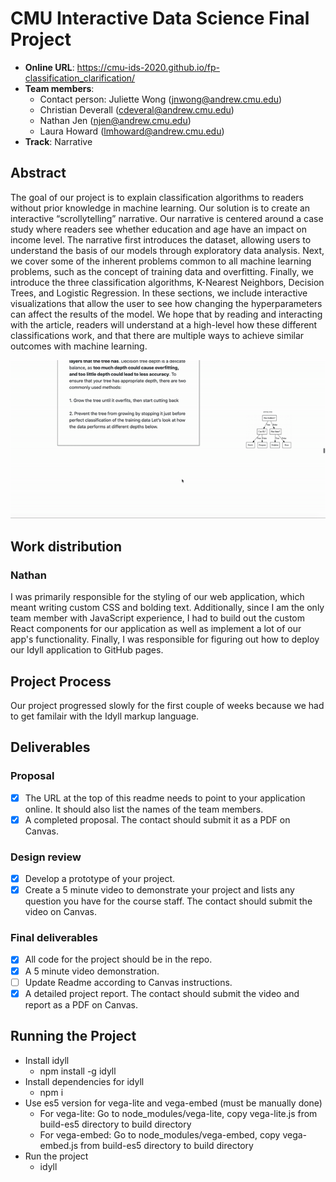 # CMU Interactive Data Science Final Project

* **Online URL**: https://cmu-ids-2020.github.io/fp-classification_clarification/
* **Team members**:
  * Contact person: Juliette Wong (jnwong@andrew.cmu.edu)
  * Christian Deverall (cdeveral@andrew.cmu.edu)
  * Nathan Jen (njen@andrew.cmu.edu)
  * Laura Howard (lmhoward@andrew.cmu.edu)
* **Track**: Narrative

## Abstract

The goal of our project is to explain classification algorithms to readers without prior knowledge in machine learning. Our solution is to create an interactive “scrollytelling” narrative. Our narrative is centered around a case study where readers see whether education and age have an impact on income level. The narrative first introduces the dataset, allowing users to understand the basis of our models through exploratory data analysis. Next, we cover some of the inherent problems common to all machine learning problems, such as the concept of training data and overfitting. Finally, we introduce the three classification algorithms, K-Nearest Neighbors, Decision Trees, and Logistic Regression. In these sections, we include interactive visualizations that allow the user to see how changing the hyperparameters can affect the results of the model. We hope that by reading and interacting with the article, readers will understand at a high-level how these different classifications work, and that there are multiple ways to achieve similar outcomes with machine learning. 

![](gifs/dt.gif)

## Work distribution

### Nathan
I was primarily responsible for the styling of our web application, which meant writing custom CSS and bolding text. Additionally, since I am the only team member with JavaScript experience, I had to build out the custom React components for our application as well as implement a lot of our app's functionality. Finally, I was responsible for figuring out how to deploy our Idyll application to GitHub pages. 

## Project Process
Our project progressed slowly for the first couple of weeks because we had to get familair with the Idyll markup language. 

## Deliverables

### Proposal

- [x] The URL at the top of this readme needs to point to your application online. It should also list the names of the team members.
- [x] A completed proposal. The contact should submit it as a PDF on Canvas.

### Design review

- [x] Develop a prototype of your project.
- [x] Create a 5 minute video to demonstrate your project and lists any question you have for the course staff. The contact should submit the video on Canvas.

### Final deliverables

- [x] All code for the project should be in the repo.
- [x] A 5 minute video demonstration.
- [ ] Update Readme according to Canvas instructions.
- [x] A detailed project report. The contact should submit the video and report as a PDF on Canvas.

## Running the Project

* Install idyll
  * npm install -g idyll
* Install dependencies for idyll
  * npm i 
* Use es5 version for vega-lite and vega-embed (must be manually done)
  * For vega-lite: Go to node_modules/vega-lite, copy vega-lite.js from build-es5 directory to build directory
  * For vega-embed: Go to node_modules/vega-embed, copy vega-embed.js from build-es5 directory to build directory
* Run the project
  * idyll
